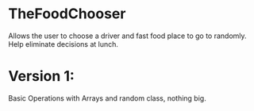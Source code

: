 # TheFoodChooser
Allows the user to choose a driver and fast food place to go to randomly. Help eliminate decisions at lunch.

# Version 1:
Basic Operations with Arrays and random class, nothing big.

